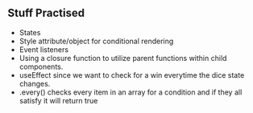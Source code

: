 ## Stuff Practised
- States
- Style attribute/object for conditional rendering
- Event listeners
- Using a closure function to utilize parent functions within child components.
- useEffect since we want to check for a win everytime the dice state changes.
- .every() checks every item in an array for a condition and if they all satisfy it will return true